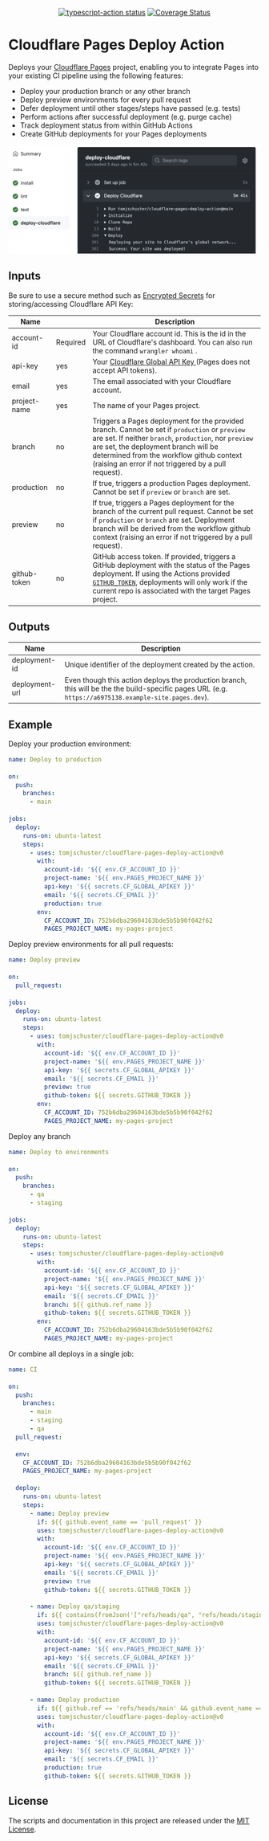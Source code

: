 <p align="center">
  <a href="https://github.com/tomjschuster/cloudflare-pages-deploy-action/actions/workflows/test.yml?query=branch%3Amain"><img alt="typescript-action status" src="https://github.com/tomjschuster/cloudflare-pages-deploy-action/workflows/build-test/badge.svg?branch=main"></a>
  <a href="https://coveralls.io/github/tomjschuster/cloudflare-pages-deploy-action?branch=main"><img alt="Coverage Status" src="https://coveralls.io/repos/github/tomjschuster/cloudflare-pages-deploy-action/badge.svg?branch=main"/></a>
</p>

# Cloudflare Pages Deploy Action

Deploys your [Cloudflare Pages](https://pages.cloudflare.com/) project, enabling you to integrate Pages into your existing CI pipeline using the following features:

- Deploy your production branch or any other branch
- Deploy preview environments for every pull request
- Defer deployment until other stages/steps have passed (e.g. tests)
- Perform actions after successful deployment (e.g. purge cache)
- Track deployment status from within GitHub Actions
- Create GitHub deployments for your Pages deployments

![Cloudflare Page deploying from GitHub Actions](./assets/action-example.png)

## Inputs

Be sure to use a secure method such as [Encrypted Secrets](https://docs.github.com/en/actions/security-guides/encrypted-secrets) for storing/accessing Cloudflare API Key:

| Name         |          | Description                                                                                                                                                                                                                                                                                                                            |
| ------------ | -------- | -------------------------------------------------------------------------------------------------------------------------------------------------------------------------------------------------------------------------------------------------------------------------------------------------------------------------------------- |
| account-id   | Required | Your Cloudflare account id. This is the id in the URL of Cloudflare's dashboard. You can also run the command `wrangler whoami` .                                                                                                                                                                                                      |
| api-key      | yes      | Your [ Cloudflare Global API Key ](https://developers.cloudflare.com/api/keys#view-your-api-key) (Pages does not accept API tokens).                                                                                                                                                                                                   |
| email        | yes      | The email associated with your Cloudflare account.                                                                                                                                                                                                                                                                                     |
| project-name | yes      | The name of your Pages project.                                                                                                                                                                                                                                                                                                        |
| branch       | no       | Triggers a Pages deployment for the provided branch. Cannot be set if `production` or `preview` are set. If neither `branch`, `production`, nor `preview` are set, the deployment branch will be determined from the workflow github context (raising an error if not triggered by a pull request).                                    |
| production   | no       | If true, triggers a production Pages deployment. Cannot be set if `preview` or `branch` are set.                                                                                                                                                                                                                                       |
| preview      | no       | If true, triggers a Pages deployment for the branch of the current pull request. Cannot be set if `production` or `branch` are set. Deployment branch will be derived from the workflow github context (raising an error if not triggered by a pull request).                                                                          |
| github-token | no       | GitHub access token. If provided, triggers a GitHub deployment with the status of the Pages deployment. If using the Actions provided [`GITHUB_TOKEN`](https://docs.github.com/en/actions/security-guides/automatic-token-authentication), deployments will only work if the current repo is associated with the target Pages project. |

## Outputs

| Name           | Description                                                                                                                                            |
| -------------- | ------------------------------------------------------------------------------------------------------------------------------------------------------ |
| deployment-id  | Unique identifier of the deployment created by the action.                                                                                             |
| deployment-url | Even though this action deploys the production branch, this will be the the build-specific pages URL (e.g. `https://a6975138.example-site.pages.dev`). |

## Example

Deploy your production environment:

```yaml
name: Deploy to production

on:
  push:
    branches:
      - main

jobs:
  deploy:
    runs-on: ubuntu-latest
    steps:
      - uses: tomjschuster/cloudflare-pages-deploy-action@v0
        with:
          account-id: '${{ env.CF_ACCOUNT_ID }}'
          project-name: '${{ env.PAGES_PROJECT_NAME }}'
          api-key: '${{ secrets.CF_GLOBAL_APIKEY }}'
          email: '${{ secrets.CF_EMAIL }}'
          production: true
        env:
          CF_ACCOUNT_ID: 752b6dba29604163bde5b5b90f042f62
          PAGES_PROJECT_NAME: my-pages-project
```

Deploy preview environments for all pull requests:

```yaml
name: Deploy preview

on:
  pull_request:

jobs:
  deploy:
    runs-on: ubuntu-latest
    steps:
      - uses: tomjschuster/cloudflare-pages-deploy-action@v0
        with:
          account-id: '${{ env.CF_ACCOUNT_ID }}'
          project-name: '${{ env.PAGES_PROJECT_NAME }}'
          api-key: '${{ secrets.CF_GLOBAL_APIKEY }}'
          email: '${{ secrets.CF_EMAIL }}'
          preview: true
          github-token: ${{ secrets.GITHUB_TOKEN }}
        env:
          CF_ACCOUNT_ID: 752b6dba29604163bde5b5b90f042f62
          PAGES_PROJECT_NAME: my-pages-project
```

Deploy any branch

```yaml
name: Deploy to environments

on:
  push:
    branches:
      - qa
      - staging

jobs:
  deploy:
    runs-on: ubuntu-latest
    steps:
      - uses: tomjschuster/cloudflare-pages-deploy-action@v0
        with:
          account-id: '${{ env.CF_ACCOUNT_ID }}'
          project-name: '${{ env.PAGES_PROJECT_NAME }}'
          api-key: '${{ secrets.CF_GLOBAL_APIKEY }}'
          email: '${{ secrets.CF_EMAIL }}'
          branch: ${{ github.ref_name }}
          github-token: ${{ secrets.GITHUB_TOKEN }}
        env:
          CF_ACCOUNT_ID: 752b6dba29604163bde5b5b90f042f62
          PAGES_PROJECT_NAME: my-pages-project
```

Or combine all deploys in a single job:

```yaml
name: CI

on:
  push:
    branches:
      - main
      - staging
      - qa
  pull_request:

  env:
    CF_ACCOUNT_ID: 752b6dba29604163bde5b5b90f042f62
    PAGES_PROJECT_NAME: my-pages-project

  deploy:
    runs-on: ubuntu-latest
    steps:
      - name: Deploy preview
        if: ${{ github.event_name == 'pull_request' }}
        uses: tomjschuster/cloudflare-pages-deploy-action@v0
        with:
          account-id: '${{ env.CF_ACCOUNT_ID }}'
          project-name: '${{ env.PAGES_PROJECT_NAME }}'
          api-key: '${{ secrets.CF_GLOBAL_APIKEY }}'
          email: '${{ secrets.CF_EMAIL }}'
          preview: true
          github-token: ${{ secrets.GITHUB_TOKEN }}

      - name: Deploy qa/staging
        if: ${{ contains(fromJson('["refs/heads/qa", "refs/heads/staging"]'), github.ref) && github.event_name == 'push' }}
        uses: tomjschuster/cloudflare-pages-deploy-action@v0
        with:
          account-id: '${{ env.CF_ACCOUNT_ID }}'
          project-name: '${{ env.PAGES_PROJECT_NAME }}'
          api-key: '${{ secrets.CF_GLOBAL_APIKEY }}'
          email: '${{ secrets.CF_EMAIL }}'
          branch: ${{ github.ref_name }}
          github-token: ${{ secrets.GITHUB_TOKEN }}

      - name: Deploy production
        if: ${{ github.ref == 'refs/heads/main' && github.event_name == 'push' }}
        uses: tomjschuster/cloudflare-pages-deploy-action@v0
        with:
          account-id: '${{ env.CF_ACCOUNT_ID }}'
          project-name: '${{ env.PAGES_PROJECT_NAME }}'
          api-key: '${{ secrets.CF_GLOBAL_APIKEY }}'
          email: '${{ secrets.CF_EMAIL }}'
          production: true
          github-token: ${{ secrets.GITHUB_TOKEN }}
```

## License

The scripts and documentation in this project are released under the [MIT License](LICENSE).
